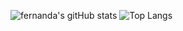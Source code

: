 ![fernanda's gitHub stats](https://github-readme-stats.vercel.app/api?username=fermariano&show_icons=true&theme=tokyonight) ![Top Langs](https://github-readme-stats.vercel.app/api/top-langs/?username=fermariano&layout=compact)






